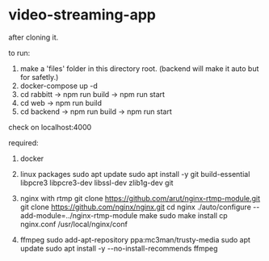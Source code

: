# video-streaming-app

after cloning it.

to run:

1. make a 'files' folder in this directory root. (backend will make it auto but for safetly.)
2. docker-compose up -d
3. cd rabbitt -> npm run build -> npm run start
4. cd web -> npm run build
5. cd backend -> npm run build -> npm run start

check on localhost:4000

required:

1. docker

2. linux packages
sudo apt update
sudo apt install -y git build-essential libpcre3 libpcre3-dev libssl-dev zlib1g-dev git

3. nginx with rtmp
git clone <https://github.com/arut/nginx-rtmp-module.git>
git clone <https://github.com/nginx/nginx.git>
cd nginx
./auto/configure --add-module=../nginx-rtmp-module
make
sudo make install
cp nginx.conf /usr/local/nginx/conf

4. ffmpeg
sudo add-apt-repository ppa:mc3man/trusty-media
sudo apt update
sudo apt install -y --no-install-recommends ffmpeg
